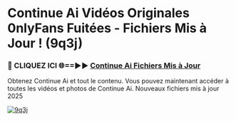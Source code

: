 # Continue Ai Vidéos Originales 0nlyFans Fuitées - Fichiers Mis à Jour ! (9q3j)

<h3>🔴 CLIQUEZ ICI 🌐==►► <a href="https://tinyurl.com/2pmr4ezf" rel="nofollow">Continue Ai Fichiers Mis à Jour</a></h3>

Obtenez Continue Ai et tout le contenu. Vous pouvez maintenant accéder à toutes les vidéos et photos de Continue Ai. Nouveaux fichiers mis à jour 2025

[![9q3j](https://i.imgur.com/6SNvagu.gif)](https://tinyurl.com/2pmr4ezf)
